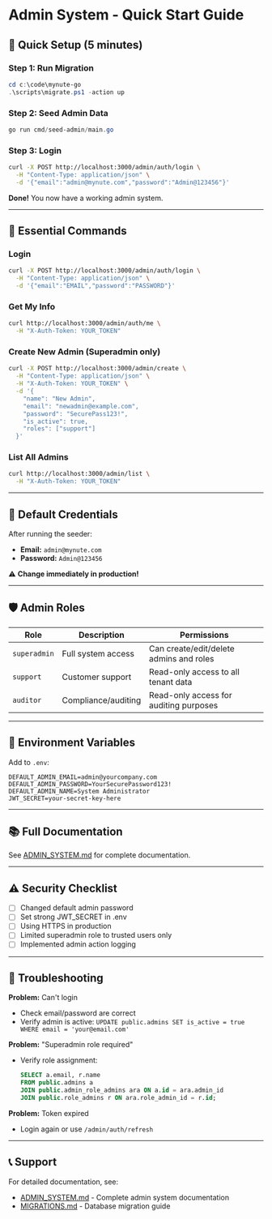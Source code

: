 # Admin System - Quick Start Guide

## 🚀 Quick Setup (5 minutes)

### Step 1: Run Migration
```powershell
cd c:\code\mynute-go
.\scripts\migrate.ps1 -action up
```

### Step 2: Seed Admin Data
```powershell
go run cmd/seed-admin/main.go
```

### Step 3: Login
```bash
curl -X POST http://localhost:3000/admin/auth/login \
  -H "Content-Type: application/json" \
  -d '{"email":"admin@mynute.com","password":"Admin@123456"}'
```

**Done!** You now have a working admin system.

---

## 📝 Essential Commands

### Login
```bash
curl -X POST http://localhost:3000/admin/auth/login \
  -H "Content-Type: application/json" \
  -d '{"email":"EMAIL","password":"PASSWORD"}'
```

### Get My Info
```bash
curl http://localhost:3000/admin/auth/me \
  -H "X-Auth-Token: YOUR_TOKEN"
```

### Create New Admin (Superadmin only)
```bash
curl -X POST http://localhost:3000/admin/create \
  -H "Content-Type: application/json" \
  -H "X-Auth-Token: YOUR_TOKEN" \
  -d '{
    "name": "New Admin",
    "email": "newadmin@example.com",
    "password": "SecurePass123!",
    "is_active": true,
    "roles": ["support"]
  }'
```

### List All Admins
```bash
curl http://localhost:3000/admin/list \
  -H "X-Auth-Token: YOUR_TOKEN"
```

---

## 🔑 Default Credentials

After running the seeder:

- **Email:** `admin@mynute.com`
- **Password:** `Admin@123456`

⚠️ **Change immediately in production!**

---

## 🛡️ Admin Roles

| Role | Description | Permissions |
|------|-------------|-------------|
| `superadmin` | Full system access | Can create/edit/delete admins and roles |
| `support` | Customer support | Read-only access to all tenant data |
| `auditor` | Compliance/auditing | Read-only access for auditing purposes |

---

## 🔧 Environment Variables

Add to `.env`:

```env
DEFAULT_ADMIN_EMAIL=admin@yourcompany.com
DEFAULT_ADMIN_PASSWORD=YourSecurePassword123!
DEFAULT_ADMIN_NAME=System Administrator
JWT_SECRET=your-secret-key-here
```

---

## 📚 Full Documentation

See [ADMIN_SYSTEM.md](./ADMIN_SYSTEM.md) for complete documentation.

---

## ⚠️ Security Checklist

- [ ] Changed default admin password
- [ ] Set strong JWT_SECRET in .env
- [ ] Using HTTPS in production
- [ ] Limited superadmin role to trusted users only
- [ ] Implemented admin action logging

---

## 🐛 Troubleshooting

**Problem:** Can't login
- Check email/password are correct
- Verify admin is active: `UPDATE public.admins SET is_active = true WHERE email = 'your@email.com'`

**Problem:** "Superadmin role required"
- Verify role assignment:
  ```sql
  SELECT a.email, r.name 
  FROM public.admins a
  JOIN public.admin_role_admins ara ON a.id = ara.admin_id
  JOIN public.role_admins r ON ara.role_admin_id = r.id;
  ```

**Problem:** Token expired
- Login again or use `/admin/auth/refresh`

---

## 📞 Support

For detailed documentation, see:
- [ADMIN_SYSTEM.md](./ADMIN_SYSTEM.md) - Complete admin system documentation
- [MIGRATIONS.md](./MIGRATIONS.md) - Database migration guide
